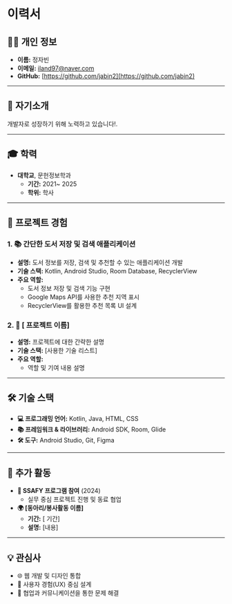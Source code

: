 # 이력서

## 🧑‍💻 개인 정보

- **이름:** 정자빈
- **이메일:** [iland97@naver.com](mailto:iland97@naver.com)
- **GitHub:** [https://github.com/jabin2](https://github.com/jabin2)

---

## 🌟 자기소개

개발자로 성장하기 위해 노력하고 있습니다!.

---

## 🎓 학력

- **대학교**, 문헌정보학과
  - **기간:** 2021~ 2025
  - **학위:** 학사

---

## 💼 프로젝트 경험

### 1. 📚 간단한 도서 저장 및 검색 애플리케이션

- **설명:** 도서 정보를 저장, 검색 및 추천할 수 있는 애플리케이션 개발
- **기술 스택:** Kotlin, Android Studio, Room Database, RecyclerView
- **주요 역할:**
  - 도서 정보 저장 및 검색 기능 구현
  - Google Maps API를 사용한 추천 지역 표시
  - RecyclerView를 활용한 추천 목록 UI 설계

### 2. 🚀 [ 프로젝트 이름]

- **설명:** 프로젝트에 대한 간략한 설명
- **기술 스택:** [사용한 기술 리스트]
- **주요 역할:**
  - 역할 및 기여 내용 설명

---

## 🛠️ 기술 스택

- **💻 프로그래밍 언어:** Kotlin, Java, HTML, CSS
- **📚 프레임워크 & 라이브러리:** Android SDK, Room, Glide
- **🛠️ 도구:** Android Studio, Git, Figma

---

## 🌟 추가 활동

- **📘 SSAFY 프로그램 참여** (2024)
  - 실무 중심 프로젝트 진행 및 동료 협업
- **🌍 [동아리/봉사활동 이름]**
  - **기간:** [ 기간]
  - **설명:** [내용]

---

## 💡 관심사

- 🌐 웹 개발 및 디자인 통합
- 🎨 사용자 경험(UX) 중심 설계
- 🤝 협업과 커뮤니케이션을 통한 문제 해결
